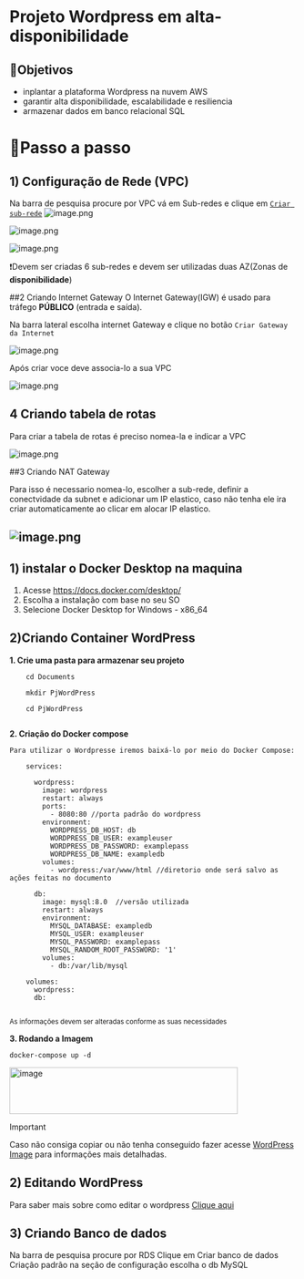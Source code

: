 # Projeto Wordpress em alta-disponibilidade

## 💭Objetivos

- inplantar a plataforma Wordpress na nuvem AWS
- garantir alta disponibilidade, escalabilidade e resiliencia
- armazenar dados em banco relacional SQL

# 🏹Passo a passo
## 1) Configuração de Rede (VPC)
Na barra de pesquisa procure por VPC
vá em Sub-redes e clique em <ins>`Criar sub-rede`</ins>
![image.png](attachment:7ae22cfa-9267-4830-a5ec-b848c197fe6e:image.png)

![image.png](attachment:f4d630fe-b8bc-4b21-916e-f7583cae061b:image.png)

![image.png](attachment:e5217c2b-c4be-4ee7-89e6-4c1c2a6b5469:image.png)

❗Devem ser criadas 6 sub-redes e devem ser utilizadas duas AZ(Zonas de **disponibilidade**)

##2 Criando Internet Gateway
O Internet Gateway(IGW) é usado para tráfego **PÚBLICO** (entrada e saída).

Na barra lateral escolha internet Gateway e clique no botão `Criar Gateway da Internet`

![image.png](attachment:89a2b6bb-fa34-4497-9838-f05bc6fdac49:image.png)

Após criar voce deve associa-lo a sua VPC

![image.png](attachment:07334935-1e9b-44b7-b960-6ead67b20e68:image.png)

## 4 Criando tabela de rotas

Para criar a tabela de rotas é preciso nomea-la e indicar a VPC

![image.png](attachment:a0dc66ce-34f9-4d94-afd8-ab87c84203be:image.png)

##3 Criando NAT Gateway

Para isso é necessario nomea-lo, escolher a sub-rede, definir a conectvidade da subnet e adicionar um IP elastico, caso  não tenha ele ira criar automaticamente ao clicar em alocar IP elastico. 

![image.png](attachment:c048dca4-b0e6-4d0c-b6be-4ee080408f1c:image.png)
-----------------------------------
## 1) instalar o Docker Desktop na maquina

1. Acesse https://docs.docker.com/desktop/ 
2. Escolha a instalação com base no seu SO
3. Selecione Docker Desktop for Windows - x86_64

## 2)Criando Container WordPress

**1. Crie uma pasta para armazenar seu projeto**
    
`````
    cd Documents
    
    mkdir PjWordPress 
    
    cd PjWordPress 
    

`````

**2. Criação do Docker compose**

    Para utilizar o Wordpresse iremos baixá-lo por meio do Docker Compose:
 
```
    services:
    
      wordpress:
        image: wordpress
        restart: always
        ports:
          - 8080:80 //porta padrão do wordpress
        environment:
          WORDPRESS_DB_HOST: db
          WORDPRESS_DB_USER: exampleuser
          WORDPRESS_DB_PASSWORD: examplepass
          WORDPRESS_DB_NAME: exampledb
        volumes:
          - wordpress:/var/www/html //diretorio onde será salvo as ações feitas no documento
    
      db:
        image: mysql:8.0  //versão utilizada
        restart: always
        environment:
          MYSQL_DATABASE: exampledb
          MYSQL_USER: exampleuser
          MYSQL_PASSWORD: examplepass
          MYSQL_RANDOM_ROOT_PASSWORD: '1'
        volumes:
          - db:/var/lib/mysql
    
    volumes:
      wordpress:
      db:
    
 ```
 <sub>As informações devem ser alteradas conforme as suas necessidades</sub>

**3. Rodando a Imagem**
```
docker-compose up -d
```
<img width="401" height="82" alt="image" src="https://github.com/user-attachments/assets/dd2323af-7668-4cbb-aafd-845f0a673575" />


> [!IMPORTANT]
> Caso não consiga copiar ou não tenha conseguido fazer acesse [WordPress Image](https://hub.docker.com/_/wordpress) para informações mais detalhadas.

## 2) Editando WordPress
Para saber mais sobre como editar o wordpress [Clique aqui](./Wordpress-Edição.md)
## 3) Criando Banco de dados
Na barra de pesquisa procure por RDS
Clique em Criar banco de dados
Criação padrão
na seção de configuração escolha o db MySQL

